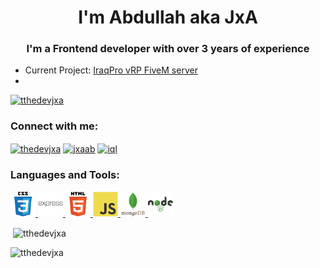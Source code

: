 <h1 align="center">I'm Abdullah aka JxA</h1>
<h3 align="center">I'm a Frontend developer with over 3 years of experience</h3>

- Current Project: [IraqPro vRP FiveM server](https://iraqpro.xyz)
- 
<p align="left"> <a href="https://github.com/ryo-ma/github-profile-trophy"><img src="https://github-profile-trophy.vercel.app/?username=abdullahjxa" alt="tthedevjxa" /></a> </p>

<h3 align="left">Connect with me:</h3>
<p align="left">
<a href="https://instagram.com/vqa.z" target="blank"><img align="center" src="https://raw.githubusercontent.com/rahuldkjain/github-profile-readme-generator/master/src/images/icons/Social/instagram.svg" alt="thedevjxa" height="30" width="40" /></a>
<a href="https://www.youtube.com/c/jxaab" target="blank"><img align="center" src="https://raw.githubusercontent.com/rahuldkjain/github-profile-readme-generator/master/src/images/icons/Social/youtube.svg" alt="jxaab" height="30" width="40" /></a>
<a href="https://discord.gg/r5" target="blank"><img align="center" src="https://raw.githubusercontent.com/rahuldkjain/github-profile-readme-generator/master/src/images/icons/Social/discord.svg" alt="iql" height="30" width="40" /></a>
</p>

<h3 align="left">Languages and Tools:</h3>
<p align="left"> <a href="https://www.w3schools.com/css/" target="_blank" rel="noreferrer"> <img src="https://raw.githubusercontent.com/devicons/devicon/master/icons/css3/css3-original-wordmark.svg" alt="css3" width="40" height="40"/> </a> <a href="https://expressjs.com" target="_blank" rel="noreferrer"> <img src="https://raw.githubusercontent.com/devicons/devicon/master/icons/express/express-original-wordmark.svg" alt="express" width="40" height="40"/> </a> <a href="https://www.w3.org/html/" target="_blank" rel="noreferrer"> <img src="https://raw.githubusercontent.com/devicons/devicon/master/icons/html5/html5-original-wordmark.svg" alt="html5" width="40" height="40"/> </a> <a href="https://developer.mozilla.org/en-US/docs/Web/JavaScript" target="_blank" rel="noreferrer"> <img src="https://raw.githubusercontent.com/devicons/devicon/master/icons/javascript/javascript-original.svg" alt="javascript" width="40" height="40"/> </a> <a href="https://www.mongodb.com/" target="_blank" rel="noreferrer"> <img src="https://raw.githubusercontent.com/devicons/devicon/master/icons/mongodb/mongodb-original-wordmark.svg" alt="mongodb" width="40" height="40"/> </a> <a href="https://nodejs.org" target="_blank" rel="noreferrer"> <img src="https://raw.githubusercontent.com/devicons/devicon/master/icons/nodejs/nodejs-original-wordmark.svg" alt="nodejs" width="40" height="40"/> </a>
</p>


<p>&nbsp;<img align="center" src="https://github-readme-stats.vercel.app/api?username=abdullahjxa&show_icons=true&locale=en" alt="tthedevjxa" /></p>
<p align="left"> <img src="https://komarev.com/ghpvc/?username=tthedevjxa&label=Profile%20views&color=0e75b6&style=flat" alt="tthedevjxa" /> </p>
